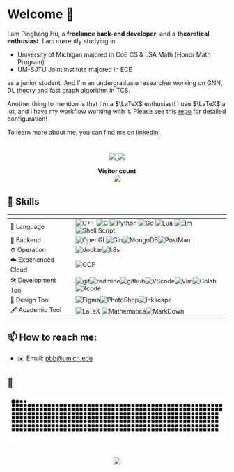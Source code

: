 # Welcome 👋

I am Pingbang Hu, a **freelance back-end developer**, and a **theoretical enthusiast**. I am currently studying in 
- University of Michigan majored in CoE CS & LSA Math (Honor Math Program)
- UM-SJTU Joint institute majored in ECE 

as a junior student. And I'm an undergraduate researcher working on GNN, DL theory and fast graph algorithm in TCS.

Another thing to mention is that I'm a $\LaTeX$ enthusiast! I use $\LaTeX$ a lot, and I have my workflow working with it. Please see this [repo](https://github.com/sleepymalc/VSCode-LaTeX-Inkscape) for detailed configuration! 

To learn more about me, you can find me on [linkedin](https://www.linkedin.com/in/pingbang-hu-78a190215/).

# 
<p align="center">
  <a href="https://github.com/anuraghazra/github-readme-stats">
    <img height="190" src="https://github-readme-stats.vercel.app/api?username=sleepymalc&show_icons=true&count_private=true&include_all_commits=true&theme=dracula" />
  </a>
  <a href="https://github.com/anuraghazra/github-readme-streak-stats">
    <img height="190" src="http://github-readme-streak-stats.herokuapp.com?user=sleepymalc&theme=dracula" />
  </a>
</p>

<p align="center"> 
  <b>Visitor count</b><br>
  <img src="https://profile-counter.glitch.me/sleepymalc/count.svg" />
</p>

## 🦾 Skills

<div align="center">

| <!-- -->          | <!-- --> |
| ----------------- | -------- |
| 💬 Language          |  ![C++](https://img.shields.io/badge/C%2B%2B-00599C?logo=c%2B%2B&logoColor=white) ![C](https://img.shields.io/badge/C-00599C?logo=c&logoColor=white) ![Python](https://img.shields.io/badge/python-3670A0?logo=python&logoColor=ffdd54) ![Go](https://img.shields.io/badge/-Golang-00ADD8?logo=go&logoColor=white) ![Lua](https://img.shields.io/badge/Lua-2C2D72?logo=lua&logoColor=white) ![Elm](https://img.shields.io/badge/Elm-60B5CC?logo=elm&logoColor=white) ![Shell Script](https://img.shields.io/badge/shell_script-%23121011.svg?logo=gnu-bash&logoColor=white)        |
| 🔩 Backend           | ![OpenGL](https://img.shields.io/badge/OpenGL-FFFFFF?logo=opengl)![Gin](https://img.shields.io/badge/-Gin-00ADD8?link=https://github.com/gin-gonic/gin)![MongoDB](https://img.shields.io/badge/MongoDB-4EA94B?logo=mongodb&logoColor=white)![PostMan](https://img.shields.io/badge/Postman-FF6C37?logo=Postman&logoColor=white)         |
| ⚙️ Operation         | ![docker](https://img.shields.io/badge/-Docker-2496ED?logo=docker&logoColor=white)![k8s](https://img.shields.io/badge/-Kubernetes-326CE5?logo=Kubernetes&logoColor=white)         |
| ☁️ Experienced Cloud |  ![GCP](https://img.shields.io/badge/-Google%20Cloud-4285F4?logo=google%20cloud&logoColor=white)        |
| 🛠 Development Tool  | ![git](https://img.shields.io/badge/-Git-F05032?logo=git&logoColor=white)![redmine](https://img.shields.io/badge/-Redmine-B32024?logo=Redmine&logoColor=red)![github](https://img.shields.io/badge/-Github-181717?logo=github&logoColor=white)![VScode](https://img.shields.io/badge/-VS%20Code-007ACC?logo=visual%20studio%20code&logoColor=white)![Vim](https://img.shields.io/badge/VIM-%2311AB00.svg?logo=vim&logoColor=white)![Colab](https://img.shields.io/badge/Colab-F9AB00?logo=googlecolab&color=525252)![Xcode](https://img.shields.io/badge/Xcode-007ACC?logo=Xcode&logoColor=white)         |
| 🎨 Design Tool       | ![Figma](https://img.shields.io/badge/-Figma-F24E1E?logo=figma&logoColor=white)![PhotoShop](https://img.shields.io/badge/-Adobe%20Photoshop-31A8FF?logo=adobe%20photoshop&logoColor=white)![Inkscape](https://img.shields.io/badge/Inkscape-000000?logo=Inkscape&logoColor=white)         |
| 🖋 Academic Tool     |    ![LaTeX](https://img.shields.io/badge/latex-%23008080.svg?logo=latex&logoColor=white) ![Mathematica](https://img.shields.io/static/v1?message=Mathematica&color=DD1100&logo=Wolfram+Mathematica&logoColor=FFFFFF&label=)![MarkDown](https://img.shields.io/badge/Markdown-000000?logo=markdown&logoColor=white)       |

</div>

## 📫 How to reach me:

- ✉️ Email: pbb@umich.edu

## 🐍
<p align="center">
    <img src="https://raw.githubusercontent.com/sleepymalc/sleepymalc/output/github-contribution-grid-snake.svg" />
</p>

##
<p align="center">
  <img src="https://github-readme-stats-peach-two.vercel.app/api/wakatime?username=sleepymalc&layout=compact&theme=dracula" />
</p>
